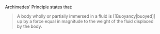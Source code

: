Archimedes' Principle states that:

> A body wholly or partially immersed in a fluid is [[Buoyancy|buoyed]] up by a force equal in magnitude to the weight of the fluid displaced by the body.


